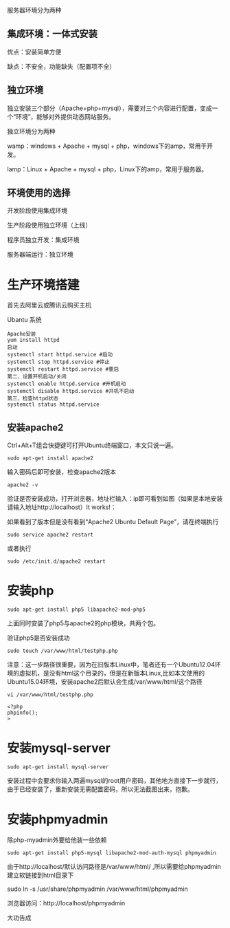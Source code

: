 
服务器环境分为两种

## 集成环境：一体式安装

优点：安装简单方便

缺点：不安全，功能缺失（配置项不全）


## 独立环境

独立安装三个部分（Apache+php+mysql），需要对三个内容进行配置，变成一个“环境”，能够对外提供动态网站服务。

独立环境分为两种

wamp：windows + Apache + mysql + php，windows下的amp，常用于开发。

lamp：Linux + Apache + mysql + php，Linux下的amp，常用于服务器。


## 环境使用的选择

开发阶段使用集成环境

生产阶段使用独立环境（上线）



程序员独立开发：集成环境

服务器端运行：独立环境



# 生产环境搭建

首先去阿里云或腾讯云购买主机

Ubantu 系统

```
Apache安装
yum install httpd
启动
systemctl start httpd.service #启动
systemctl stop httpd.service #停止
systemctl restart httpd.service #重启
第二、设置开机启动/关闭
systemctl enable httpd.service #开机启动
systemctl disable httpd.service #开机不启动
第三、检查httpd状态
systemctl status httpd.service
```


## 安装apache2

Ctrl+Alt+T组合快捷键可打开Ubuntu终端窗口，本文只说一遍。

```
sudo apt-get install apache2

```

输入密码后即可安装，检查apache2版本

```
apache2 -v
```

验证是否安装成功，打开浏览器，地址栏输入：ip即可看到如图（如果是本地安装请输入地址http://localhost）It works!：


如果看到了版本但是没有看到“Apache2 Ubuntu Default Page”，请在终端执行

```
sudo service apache2 restart
```

或者执行

```
sudo /etc/init.d/apache2 restart
```

# 安装php

```
sudo apt-get install php5 libapache2-mod-php5
```
上面同时安装了php5与apache2的php模块，共两个包。

验证php5是否安装成功
```
sudo touch /var/www/html/testphp.php
```

注意：这一步路径很重要，因为在旧版本Linux中，笔者还有一个Ubuntu12.04环境的虚拟机，是没有html这个目录的，但是在新版本Linux,比如本文使用的Ubuntu15.04环境，安装apache2后默认会生成/var/www/html/这个路径
```
vi /var/www/html/testphp.php
```
```
<?php
phpinfo();
>
```

# 安装mysql-server

```
sudo apt-get install mysql-server
```
安装过程中会要求你输入两遍mysql的root用户密码，其他地方直接下一步就行，由于已经安装了，重新安装无需配置密码，所以无法截图出来，抱歉。

# 安装phpmyadmin

除php-myadmin外要给他装一些依赖
```
sudo apt-get install php5-mysql libapache2-mod-auth-mysql phpmyadmin
```


由于http://localhost/默认访问路径是/var/www/html/ ,所以需要给phpmyadmin建立软链接到html目录下

sudo ln -s /usr/share/phpmyadmin /var/www/html/phpmyadmin

浏览器访问：http://localhost/phpmyadmin 

大功告成